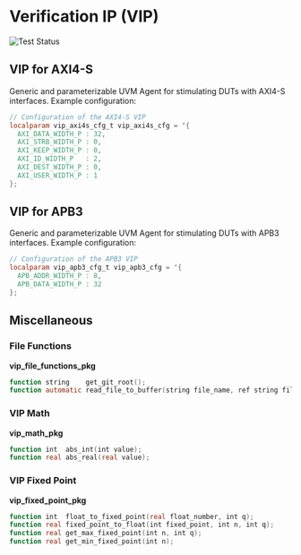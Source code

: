 # Verification IP (VIP)

![Test Status](https://img.shields.io/badge/test-passes-green)

## VIP for AXI4-S

Generic and parameterizable UVM Agent for stimulating DUTs with AXI4-S interfaces. Example configuration:

```verilog
// Configuration of the AXI4-S VIP
localparam vip_axi4s_cfg_t vip_axi4s_cfg = '{
  AXI_DATA_WIDTH_P : 32,
  AXI_STRB_WIDTH_P : 0,
  AXI_KEEP_WIDTH_P : 0,
  AXI_ID_WIDTH_P   : 2,
  AXI_DEST_WIDTH_P : 0,
  AXI_USER_WIDTH_P : 1
};
```

## VIP for APB3

Generic and parameterizable UVM Agent for stimulating DUTs with APB3 interfaces. Example configuration:

```verilog
// Configuration of the APB3 VIP
localparam vip_apb3_cfg_t vip_apb3_cfg = '{
  APB_ADDR_WIDTH_P : 8,
  APB_DATA_WIDTH_P : 32
};
```


## Miscellaneous

### File Functions

**vip_file_functions_pkg**

```verilog
function string    get_git_root();
function automatic read_file_to_buffer(string file_name, ref string file_buffer [$]);
```

### VIP Math

**vip_math_pkg**

```verilog
function int  abs_int(int value);
function real abs_real(real value);
```

### VIP Fixed Point

**vip_fixed_point_pkg**


```verilog
function int  float_to_fixed_point(real float_number, int q);
function real fixed_point_to_float(int fixed_point, int n, int q);
function real get_max_fixed_point(int n, int q);
function real get_min_fixed_point(int n);
```
